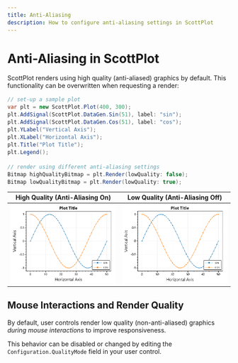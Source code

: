 ```yaml
---
title: Anti-Aliasing
description: How to configure anti-aliasing settings in ScottPlot
---
```


# Anti-Aliasing in ScottPlot

ScottPlot renders using high quality (anti-aliased) graphics by default. This functionality can be overwritten when requesting a render:

```cs
// set-up a sample plot
var plt = new ScottPlot.Plot(400, 300);
plt.AddSignal(ScottPlot.DataGen.Sin(51), label: "sin");
plt.AddSignal(ScottPlot.DataGen.Cos(51), label: "cos");
plt.YLabel("Vertical Axis");
plt.XLabel("Horizontal Axis");
plt.Title("Plot Title");
plt.Legend();

// render using different anti-aliasing settings
Bitmap highQualityBitmap = plt.Render(lowQuality: false);
Bitmap lowQualityBitmap = plt.Render(lowQuality: true);
```

High Quality (Anti-Aliasing On) | Low Quality (Anti-Aliasing Off)
---|---
![](aa-on.png)|![](aa-off.png)

## Mouse Interactions and Render Quality

By default, user controls render low quality (non-anti-aliased) graphics _during mouse interactions_ to improve responsiveness.

This behavior can be disabled or changed by editing the `Configuration.QualityMode` field in your user control.
